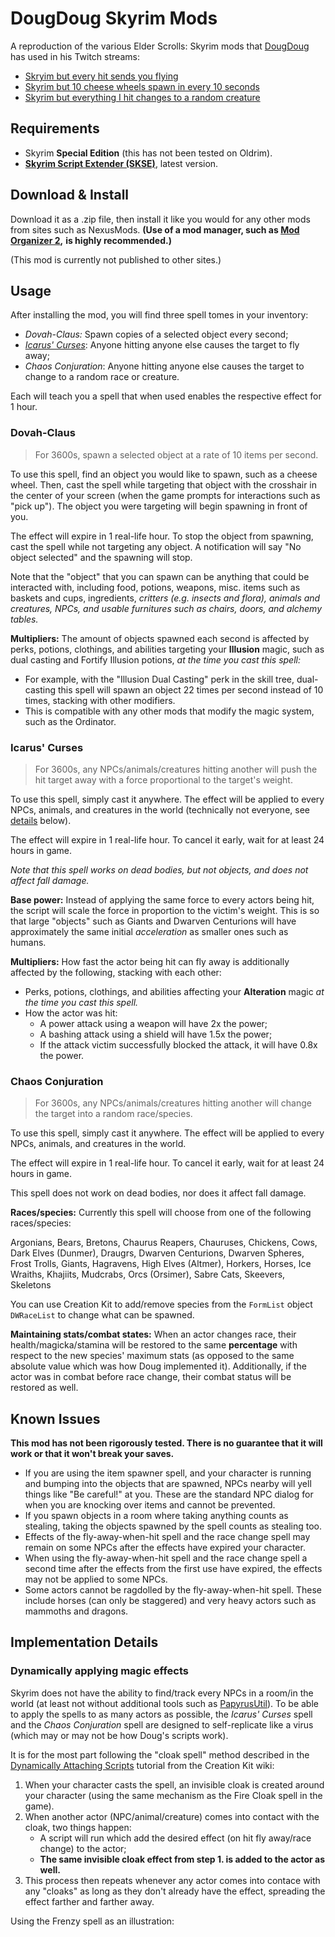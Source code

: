 # DougDoug Skyrim Mods

A reproduction of the various Elder Scrolls: Skyrim mods that [DougDoug](https://www.twitch.tv/dougdougw)
has used in his Twitch streams:

- [Skryim but every hit sends you flying](https://www.youtube.com/watch?v=g1QRpmNoGpo)
- [Skyrim but 10 cheese wheels spawn in every 10 seconds](https://www.youtube.com/watch?v=DjSu5UHOj8M)
- [Skyrim but everything I hit changes to a random creature](https://www.youtube.com/watch?v=BhqCvQawo0A)

## Requirements

- Skyrim **Special Edition** (this has not been tested on Oldrim).
- [**Skyrim Script Extender (SKSE)**](https://skse.silverlock.org/), latest version.

## Download & Install

Download it as a .zip file, then install it like you would for any other mods from sites such as NexusMods.
**(Use of a mod manager, such as [Mod Organizer 2](https://www.nexusmods.com/skyrimspecialedition/mods/6194),**
**is highly recommended.)**

(This mod is currently not published to other sites.)

## Usage

After installing the mod, you will find three spell tomes in your inventory:

- _Dovah-Claus:_ Spawn copies of a selected object every second;
- [_Icarus' Curses_](https://elderscrolls.fandom.com/wiki/Scroll_of_Icarian_Flight): Anyone hitting anyone else causes
the target to fly away;
- _Chaos Conjuration_: Anyone hitting anyone else causes the target to change to a random race or creature.

Each will teach you a spell that when used enables the respective effect for 1 hour.

### Dovah-Claus

> For 3600s, spawn a selected object at a rate of 10 items per second.

To use this spell, find an object you would like to spawn, such as a cheese wheel. Then, cast the spell while targeting
that object with the crosshair in the center of your screen (when the game prompts for interactions such as "pick up").
The object you were targeting will begin spawning in front of you.

The effect will expire in 1 real-life hour. To stop the object from spawning, cast the spell while not targeting any
object. A notification will say "No object selected" and the spawning will stop.

Note that the "object" that you can spawn can be anything that could be interacted with, including food, potions, weapons,
misc. items such as baskets and cups, ingredients, _critters (e.g. insects and flora), animals and creatures, NPCs, and_
_usable furnitures such as chairs, doors, and alchemy tables._

**Multipliers:** The amount of objects spawned each second is affected by perks, potions, clothings, and abilities
targeting your **Illusion** magic, such as dual casting and Fortify Illusion potions, _at the time you cast this spell:_

- For example, with the "Illusion Dual Casting" perk in the skill tree, dual-casting this spell will spawn an object 22
times per second instead of 10 times, stacking with other modifiers.
- This is compatible with any other mods that modify the magic system, such as the Ordinator.

### Icarus' Curses

> For 3600s, any NPCs/animals/creatures hitting another will push the hit target away with a force proportional to the target's weight.

To use this spell, simply cast it anywhere. The effect will be applied to every NPCs, animals, and creatures in the world
(technically not everyone, see [details](#dynamically-applying-magic-effects) below).

The effect will expire in 1 real-life hour. To cancel it early, wait for at least 24 hours in game.

_Note that this spell works on dead bodies, but not objects, and does not affect fall damage._

**Base power:** Instead of applying the same force to every actors being hit, the script will scale the force
in proportion to the victim's weight. This is so that large "objects" such as Giants and Dwarven Centurions will have approximately
the same initial _acceleration_ as smaller ones such as humans.

**Multipliers:** How fast the actor being hit can fly away is additionally affected by the following, stacking with each other:

- Perks, potions, clothings, and abilities affecting your **Alteration** magic _at the time you cast this spell._
- How the actor was hit:
    - A power attack using a weapon will have 2x the power;
    - A bashing attack using a shield will have 1.5x the power;
    - If the attack victim successfully blocked the attack, it will have 0.8x the power.

### Chaos Conjuration

> For 3600s, any NPCs/animals/creatures hitting another will change the target into a random race/species.

To use this spell, simply cast it anywhere. The effect will be applied to every NPCs, animals, and creatures in the world.

The effect will expire in 1 real-life hour. To cancel it early, wait for at least 24 hours in game.

This spell does not work on dead bodies, nor does it affect fall damage.

**Races/species:** Currently this spell will choose from one of the following races/species:

Argonians, Bears, Bretons, Chaurus Reapers, Chauruses, Chickens, Cows, Dark Elves (Dunmer),
Draugrs, Dwarven Centurions, Dwarven Spheres, Frost Trolls, Giants, Hagravens, High Elves (Altmer),
Horkers, Horses, Ice Wraiths, Khajiits, Mudcrabs, Orcs (Orsimer), Sabre Cats, Skeevers, Skeletons

You can use Creation Kit to add/remove species from the `FormList` object `DWRaceList` to change what can be spawned.

**Maintaining stats/combat states:** When an actor changes race, their health/magicka/stamina will be restored to
the same **percentage** with respect to the new species' maximum stats (as opposed to the same absolute value which was how
Doug implemented it). Additionally, if the actor was in combat before race change, their combat status will be restored as
well.

## Known Issues

**This mod has not been rigorously tested. There is no guarantee that it will work or that it won't break your saves.**

- If you are using the item spawner spell, and your character is running and bumping into the objects that are spawned,
NPCs nearby will yell things like "Be careful!" at you. These are the standard NPC dialog
for when you are knocking over items and cannot be prevented.
- If you spawn objects in a room where taking anything counts as stealing, taking the objects spawned by the spell counts
as stealing too.
- Effects of the fly-away-when-hit spell and the race change spell may remain on some NPCs after the effects have expired
your character.
- When using the fly-away-when-hit spell and the race change spell a second time after the effects from the first use have
expired, the effects may not be applied to some NPCs.
- Some actors cannot be ragdolled by the fly-away-when-hit spell. These include horses (can only be staggered) and very
heavy actors such as mammoths and dragons.

## Implementation Details

### Dynamically applying magic effects

Skyrim does not have the ability to find/track every NPCs in a room/in the world (at least not without additional tools
such as [PapyrusUtil](https://www.nexusmods.com/skyrimspecialedition/mods/13048)). To be able to apply the spells to as
many actors as possible, the _Icarus' Curses_ spell and the _Chaos Conjuration_ spell are designed to self-replicate
like a virus (which may or may not be how Doug's scripts work).

It is for the most part following the "cloak spell" method described in the
[Dynamically Attaching Scripts](https://www.creationkit.com/index.php?title=Dynamically_Attaching_Scripts)
tutorial from the Creation Kit wiki:

1. When your character casts the spell, an invisible cloak is created around your character (using the same mechanism
as the Fire Cloak spell in the game).
2. When another actor (NPC/animal/creature) comes into contact with the cloak, two things happen:
    - A script will run which add the desired effect (on hit fly away/race change) to the actor;
    - **The same invisible cloak effect from step 1. is added to the actor as well.**
3. This process then repeats whenever any actor comes into contace with any "cloaks" as long as they don't already
have the effect, spreading the effect farther and farther away.

Using the Frenzy spell as an illustration:

